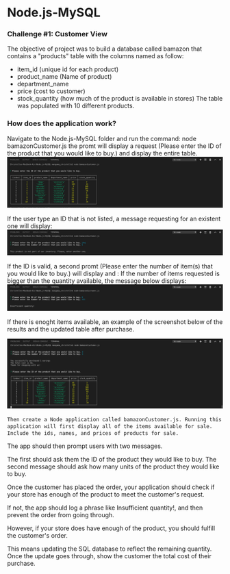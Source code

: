 # Node.js-MySQL

### Challenge #1: Customer View 

The objective of project was to build a database called bamazon that contains a "products" table with the columns named as follow:  
* item_id (unique id for each product)
* product_name (Name of product)
* department_name
* price (cost to customer)
* stock_quantity (how much of the product is available in stores)
The table was populated with 10 different products. 
 

 ### How does the application work?

Navigate to the Node.js-MySQL folder and run the command: node bamazonCustomer.js
the promt will display a request (Please enter the ID of the product that you would like to buy.) and display the entire table.
![Table](https://github.com/mangama/Node.js-MySQL/blob/master/images/Table.png)

If the user type an ID that is not listed, a message requesting for an existent one will display:
![noValidID](https://github.com/mangama/Node.js-MySQL/blob/master/images/noValidID.png)


If the ID is valid, a second promt (Please enter the number of item(s) that you would like to buy.) will display and :
If the number of items requested is bigger than the quantity available, the message below displays:
![notEnoughItem](https://github.com/mangama/Node.js-MySQL/blob/master/images/notEnoughItem.png)

If there is enoght items available, an example of the screenshot below of the results and the updated table after purchase.

![updatedTable](https://github.com/mangama/Node.js-MySQL/blob/master/images/updatedTable.png)

    Then create a Node application called bamazonCustomer.js. Running this application will first display all of the items available for sale. Include the ids, names, and prices of products for sale.
The app should then prompt users with two messages.



The first should ask them the ID of the product they would like to buy.
The second message should ask how many units of the product they would like to buy.



Once the customer has placed the order, your application should check if your store has enough of the product to meet the customer's request.



If not, the app should log a phrase like Insufficient quantity!, and then prevent the order from going through.



However, if your store does have enough of the product, you should fulfill the customer's order.


This means updating the SQL database to reflect the remaining quantity.
Once the update goes through, show the customer the total cost of their purchase.
